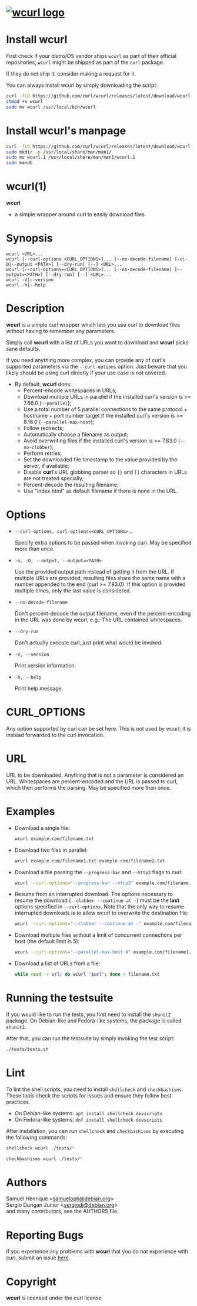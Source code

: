 <!--
Copyright (C) Samuel Henrique <samueloph@debian.org>, Sergio Durigan
Junior <sergiodj@debian.org> and many contributors, see the AUTHORS
file.

SPDX-License-Identifier: curl
-->

# [![wcurl logo](https://curl.se/logo/wcurl-logo.svg)](https://curl.se/wcurl)

# Install wcurl

First check if your distro/OS vendor ships `wcurl` as part of their official
repositories, `wcurl` might be shipped as part of the `curl` package.

If they do not ship it, consider making a request for it.

You can always install wcurl by simply downloading the script:

```sh
curl -fLO https://github.com/curl/wcurl/releases/latest/download/wcurl
chmod +x wcurl
sudo mv wcurl /usr/local/bin/wcurl
```

# Install wcurl's manpage

```sh
curl -fLO https://github.com/curl/wcurl/releases/latest/download/wcurl.1
sudo mkdir -p /usr/local/share/man/man1/
sudo mv wcurl.1 /usr/local/share/man/man1/wcurl.1
sudo mandb
```

# wcurl(1)

**wcurl**

* a simple wrapper around curl to easily download files.

# Synopsis

```text
wcurl <URL>...
wcurl [--curl-options <CURL_OPTIONS>]... [--no-decode-filename] [-o|-O|--output <PATH>] [--dry-run] [--] <URL>...
wcurl [--curl-options=<CURL_OPTIONS>]... [--no-decode-filename] [--output=<PATH>] [--dry-run] [--] <URL>...
wcurl -V|--version
wcurl -h|--help
```

# Description

**wcurl** is a simple curl wrapper which lets you use curl to download files
without having to remember any parameters.

Simply call **wcurl** with a list of URLs you want to download and **wcurl** picks
sane defaults.

If you need anything more complex, you can provide any of curl's supported
parameters via the `--curl-options` option. Just beware that you likely
should be using curl directly if your use case is not covered.

* By default, **wcurl** does:
  * Percent-encode whitespaces in URLs;
  * Download multiple URLs in parallel if the installed curl's version is >= 7.66.0 (`--parallel`);
  * Use a total number of 5 parallel connections to the same protocol + hostname + port number target if the installed curl's version is >= 8.16.0 (`--parallel-max-host`);
  * Follow redirects;
  * Automatically choose a filename as output;
  * Avoid overwriting files if the installed curl's version is >= 7.83.0 (`--no-clobber`);
  * Perform retries;
  * Set the downloaded file timestamp to the value provided by the server, if available;
  * Disable **curl**'s URL globbing parser so `{}` and `[]` characters in URLs are not treated specially;
  * Percent-decode the resulting filename;
  * Use "index.html" as default filename if there is none in the URL.

# Options

* `--curl-options, curl-options=<CURL_OPTIONS>`...

  Specify extra options to be passed when invoking curl. May be specified more than once.

* `-o, -O, --output, --output=<PATH>`

  Use the provided output path instead of getting it from the URL. If multiple
  URLs are provided, resulting files share the same name with a number appended to
  the end (curl >= 7.83.0). If this option is provided multiple times, only the
  last value is considered.

* `--no-decode-filename`

  Don't percent-decode the output filename, even if the percent-encoding in the
  URL was done by wcurl, e.g.: The URL contained whitespaces.

* `--dry-run`

  Don't actually execute curl, just print what would be invoked.

* `-V, --version`

  Print version information.

* `-h, --help`

  Print help message.

# CURL_OPTIONS

Any option supported by curl can be set here. This is not used by wcurl; it is
instead forwarded to the curl invocation.

# URL

URL to be downloaded. Anything that is not a parameter is considered
an URL. Whitespaces are percent-encoded and the URL is passed to curl, which
then performs the parsing. May be specified more than once.

# Examples

* Download a single file:

  ```sh
  wcurl example.com/filename.txt
  ```

* Download two files in parallel:

  ```sh
  wcurl example.com/filename1.txt example.com/filename2.txt
  ```

* Download a file passing the `--progress-bar` and `--http2` flags to curl:

  ```sh
  wcurl --curl-options="--progress-bar --http2" example.com/filename.txt
  ```

* Resume from an interrupted download. The options necessary to resume the download (`--clobber --continue-at -`) must be the **last** options specified in `--curl-options`. Note that the only way to resume interrupted downloads is to allow wcurl to overwrite the destination file:

  ```sh
  wcurl --curl-options="--clobber --continue-at -" example.com/filename.txt
  ```

* Download multiple files without a limit of concurrent connections per host (the default limit is 5):

  ```sh
  wcurl --curl-options="--parallel-max-host 0" example.com/filename1.txt example.com/filename2.txt
  ```

* Download a list of URLs from a file:

  ```sh
  while read -r url; do wcurl "$url"; done < filename.txt
   ```

# Running the testsuite

If you would like to run the tests, you first need to install the
`shunit2` package.  On Debian-like and Fedora-like systems, the
package is called `shunit2`.

After that, you can run the testsuite by simply invoking the test
script:

```sh
./tests/tests.sh
```

# Lint

To lint the shell scripts, you need to install `shellcheck` and `checkbashisms`. These tools check the scripts for issues and ensure they follow best practices.

* On Debian-like systems: `apt install shellcheck devscripts`
* On Fedora-like systems: `dnf install shellcheck devscripts`

After installation, you can run `shellcheck` and `checkbashisms` by executing the following commands:

```sh
shellcheck wcurl ./tests/*

checkbashisms wcurl ./tests/*
```

# Authors

Samuel Henrique &lt;[samueloph@debian.org](mailto:samueloph@debian.org)&gt;  
Sergio Durigan Junior &lt;[sergiodj@debian.org](mailto:sergiodj@debian.org)&gt;  
and many contributors, see the AUTHORS file.

# Reporting Bugs

If you experience any problems with **wcurl** that you do not experience with curl,
submit an issue [here](https://github.com/curl/wcurl/issues).

# Copyright

**wcurl** is licensed under the curl license
